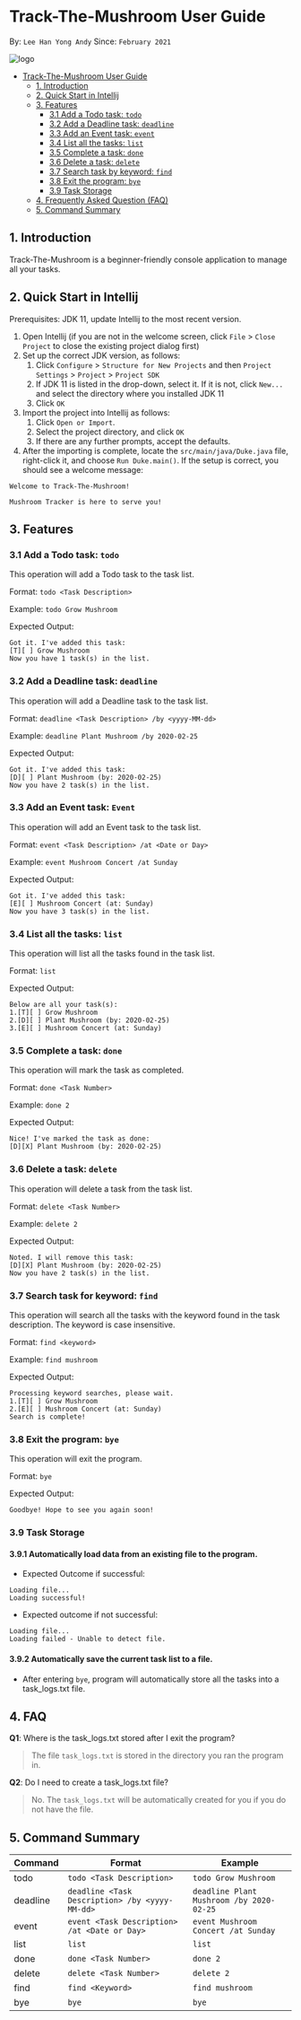 # Track-The-Mushroom User Guide

By: `Lee Han Yong Andy` Since: `February 2021`

![logo](https://encrypted-tbn0.gstatic.com/images?q=tbn:ANd9GcQ1LaKa9rD5VVLnenXNNu_K41jslGmqFI6amA&usqp=CAU)

- [Track-The-Mushroom User Guide](#track-the-mushroom-user-guide)
    * [1. Introduction](#1-introduction)
    * [2. Quick Start in Intellij](#2-quick-start-in-intellij)
    * [3. Features](#3-features)
      + [3.1 Add a Todo task: `todo`](#31-add-a-todo-task-todo)
      + [3.2 Add a Deadline task: `deadline`](#32-add-a-deadline-task-deadline)
      + [3.3 Add an Event task: `event`](#33-add-an-event-task-event)
      + [3.4 List all the tasks: `list`](#34-list-all-the-tasks-list)
      + [3.5 Complete a task: `done`](#35-complete-a-task-done)
      + [3.6 Delete a task: `delete`](#36-delete-a-task-delete)
      + [3.7 Search task by keyword: `find`](#37-search-task-by-keyword-find)
      + [3.8 Exit the program: `bye`](#38-exit-the-program-bye)
      + [3.9 Task Storage](#39-task-storage)
    * [4. Frequently Asked Question (FAQ)](#4-faq)
    * [5. Command Summary](#5-command-summary)

## 1. Introduction 

Track-The-Mushroom is a beginner-friendly console application to manage all your tasks.

## 2. Quick Start in Intellij

Prerequisites: JDK 11, update Intellij to the most recent version.

1. Open Intellij (if you are not in the welcome screen, click `File` > `Close Project` to close the existing project dialog first)
2. Set up the correct JDK version, as follows:
    1. Click `Configure` > `Structure for New Projects` and then `Project Settings` > `Project` > `Project SDK`
    2. If JDK 11 is listed in the drop-down, select it. If it is not, click `New...` and select the directory where you installed JDK 11
    3. Click `OK`
3. Import the project into Intellij as follows:
    1. Click `Open or Import`.
    2. Select the project directory, and click `OK`
    3. If there are any further prompts, accept the defaults.
4. After the importing is complete, locate the `src/main/java/Duke.java` file, right-click it, and choose `Run Duke.main()`. If the setup is correct, you should see a welcome message:

```
Welcome to Track-The-Mushroom!

Mushroom Tracker is here to serve you!
```

## 3. Features

### 3.1 Add a Todo task: `todo`

This operation will add a Todo task to the task list.

Format: `todo <Task Description>`

Example: `todo Grow Mushroom`

Expected Output:
```
Got it. I've added this task:
[T][ ] Grow Mushroom
Now you have 1 task(s) in the list.
```
### 3.2 Add a Deadline task: `deadline`

This operation will add a Deadline task to the task list.

Format: `deadline <Task Description> /by <yyyy-MM-dd>`

Example: `deadline Plant Mushroom /by 2020-02-25`

Expected Output:
```
Got it. I've added this task:
[D][ ] Plant Mushroom (by: 2020-02-25)
Now you have 2 task(s) in the list.
```

### 3.3 Add an Event task: `Event`

This operation will add an Event task to the task list.

Format: `event <Task Description> /at <Date or Day>`

Example: `event Mushroom Concert /at Sunday`

Expected Output:
```
Got it. I've added this task:
[E][ ] Mushroom Concert (at: Sunday)
Now you have 3 task(s) in the list.
```

### 3.4 List all the tasks: `list`

This operation will list all the tasks found in the task list.

Format: `list`

Expected Output:
```
Below are all your task(s):
1.[T][ ] Grow Mushroom
2.[D][ ] Plant Mushroom (by: 2020-02-25)
3.[E][ ] Mushroom Concert (at: Sunday)
```

### 3.5 Complete a task: `done`

This operation will mark the task as completed.

Format: `done <Task Number>`

Example: `done 2`

Expected Output:
```
Nice! I've marked the task as done:
[D][X] Plant Mushroom (by: 2020-02-25)
```

### 3.6 Delete a task: `delete`

This operation will delete a task from the task list.

Format: `delete <Task Number>`

Example: `delete 2`

Expected Output:
```
Noted. I will remove this task:
[D][X] Plant Mushroom (by: 2020-02-25)
Now you have 2 task(s) in the list.
```

### 3.7 Search task for keyword: `find`

This operation will search all the tasks with the keyword found in the task description.
The keyword is case insensitive.

Format: `find <keyword>`

Example: `find mushroom`

Expected Output:
```
Processing keyword searches, please wait.
1.[T][ ] Grow Mushroom
2.[E][ ] Mushroom Concert (at: Sunday)
Search is complete!
```

### 3.8 Exit the program: `bye`

This operation will exit the program.

Format: `bye`

Expected Output:
```
Goodbye! Hope to see you again soon!
```

### 3.9 Task Storage

#### 3.9.1 Automatically load data from an existing file to the program.

* Expected Outcome if successful:
```
Loading file...
Loading successful!
```
   
* Expected outcome if not successful:
```
Loading file...
Loading failed - Unable to detect file.
```
#### 3.9.2 Automatically save the current task list to a file.

* After entering `bye`, program will automatically store all the tasks into a task_logs.txt file.

## 4. FAQ

**Q1**: Where is the task_logs.txt stored after I exit the program?

> The file `task_logs.txt` is stored in the directory you ran the program in.

**Q2**: Do I need to create a task_logs.txt file?

> No. The `task_logs.txt` will be automatically created for you if you do not have the file.

## 5. Command Summary

Command | Format | Example |
------- | ------- | ------- | 
todo | `todo <Task Description>` | `todo Grow Mushroom` |
deadline | `deadline <Task Description> /by <yyyy-MM-dd>` | `deadline Plant Mushroom /by 2020-02-25` |
event | `event <Task Description> /at <Date or Day>`      | `event Mushroom Concert /at Sunday` |
list | `list` | `list` |
done | `done <Task Number>` | `done 2` |
delete | `delete <Task Number>` | `delete 2` |
find | `find <Keyword>` | `find mushroom` |
bye | `bye` | `bye` |
